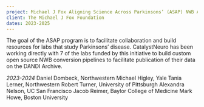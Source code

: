 ```yaml
---
project: Michael J Fox Aligning Science Across Parkinsons’ (ASAP) NWB Adoption
client: The Michael J Fox Foundation
dates: 2023-2025
---
```

The goal of the ASAP program is to facilitate collaboration and build resources for labs that study Parkinsons’ disease. CatalystNeuro has been working directly with 7 of the labs funded by this initiative to build custom open source NWB conversion pipelines to facilitate publication of their data on the DANDI Archive.

*2023-2024*
Daniel Dombeck, Northwestern
Michael Higley, Yale
Tania Lerner, Northwestern
Robert Turner, University of Pittsburgh
Alexandra Nelson, UC San Francisco
Jacob Reimer, Baylor College of Medicine
Mark Howe, Boston University